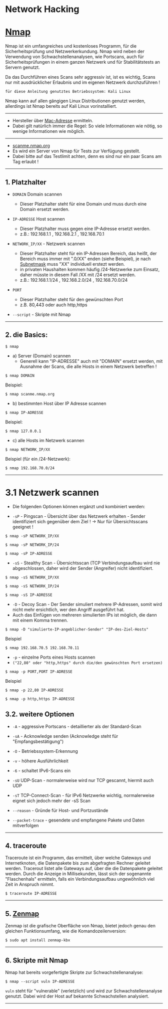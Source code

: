 # Network Hacking



# [Nmap](https://nmap.org/)

Nmap ist ein umfangreiches und kostenloses Programm, für die Sicherheitsprüfung und Netzwerkerkundung.
Nmap wird neben der Verwendung von Schwachstellenanalysen, wie Portscans, auch für Sicherheitsprüfungen in einem ganzen Netzwerk und für Stabilitätstests an Servern genutzt.

Da das Durchführen eines Scans sehr aggressiv ist, ist es wichtig, Scans nur mit ausdrücklicher Erlaubnis und im eigenen Netzwerk durchzuführen !


`für diese Anleitung genutztes Betriebssystem: Kali Linux`

Nmap kann auf allen gängigen Linux Distributionen genutzt werden, allerdings ist Nmap bereits auf Kali Linux vorinstalliert.


--------------------------------------------------------------------------------------------------------------------------------------


- Hersteller über [Mac-Adresse](https://www.dein-ip-check.de/tools/macfinder) ermitteln.
- Dabei gilt natürlich immer die Regel: So viele Informationen wie nötig, so wenige Informationen wie möglich.


--------------------------------------------------------------------------------------------------------------------------------------


- [scanme.nmap.org](http://scanme.nmap.org/)
- Es wird ein Server von Nmap für Tests zur Verfügung gestellt.
- Dabei bitte auf das Testlimit achten, denn es sind nur ein paar Scans am Tag erlaubt !


--------------------------------------------------------------------------------------------------------------------------------------

## 1. Platzhalter

- `DOMAIN` Domain scannen
    - Dieser Platzhalter steht für eine Domain und muss durch eine Domain ersetzt werden.

- `IP-ADRESSE` Host scannen
    - Dieser Platzhalter muss gegen eine IP-Adresse ersetzt werden.
    - z.B.: 192.168.1.1 , 192.168.2.1 , 192.168.70.1

- `NETWORK_IP/XX` - Netzwerk scannen
    - Dieser Platzhalter steht für ein IP-Adressen Bereich, das heißt, der Bereich muss immer mit ".0/XX" enden (siehe Beispiel), je nach [Subnetmask](https://de.wikipedia.org/wiki/Netzmaske) muss "XX" individuell erstezt werden.
    - in privaten Haushalten kommen häufig /24-Netzwerke zum Einsatz, daher müsste in diesem Fall /XX mit /24 ersetzt werden.
    - z.B.: 192.168.1.1/24 , 192.168.2.0/24 , 192.168.70.0/24

- `PORT`
    - Dieser Platzhalter steht für den gewünschten Port
    - z.B. 80,443 oder auch http,https

- `--script` - Skripte mit Nmap


--------------------------------------------------------------------------------------------------------------------------------------

## 2. die Basics:

```
$ nmap
```

- a) Server (Domain) scannen
    - Generell kann "IP-ADRESSE" auch mit "DOMAIN" ersetzt werden, mit Ausnahme der Scans, die alle Hosts in einem Netzwerk betreffen ! 

```
$ nmap DOMAIN
```
Beispiel:
```
$ nmap scanme.nmap.org
```


- b) bestimmten Host über IP Adresse scannen
```
$ nmap IP-ADRESSE
```
Beispiel:
```
$ nmap 127.0.0.1
```


- c) alle Hosts im Netzwerk scannen
```
$ nmap NETWORK_IP/XX
```
Beispiel (für ein /24-Netzwerk):
```
$ nmap 192.168.70.0/24
```

--------------------------------------------------------------------------------------------------------------------------------------

# 3.1 Netzwerk scannen

- Die folgenden Optionen können ergänzt und kombiniert werden:

- `-sP` - Pingscan - Übersicht über das Netzwerk erhalten - Sender identifiziert sich gegenüber dem Ziel ! -> Nur für Übersichtsscans geeignet !
```
$ nmap -sP NETWORK_IP/XX
```
```
$ nmap -sP NETWORK_IP/24
```
```
$ nmap -sP IP-ADRESSE
```

- `-sS` - Stealthy Scan -  Übersichtsscan (TCP Verbindungsaufbau wird nie abgeschlossen, daher wird der Sender (Angreifer) nicht identifiziert.
```
$ nmap -sS NETWORK_IP/XX
```
```
$ nmap -sS NETWORK_IP/24
```
```
$ nmap -sS IP-ADRESSE
```

- `-D` - Decoy Scan - Der Sender simuliert mehrere IP-Adressen, somit wird nicht mehr ersichtlich, wer den Angriff ausgeführt hat.
- Auch das Einfügen von mehreren simulierten IPs ist möglich, die dann mit einem Komma trennen.
```
$ nmap -D "simulierte-IP-angeblicher-Sender" "IP-des-Ziel-Hosts"
```
Beispiel
```
$ nmap 192.168.70.5 192.168.70.11
```

- `-p` - einzelne Ports eines Hosts scannen
- `("22,80" oder "http,https" durch die/den gewünschten Port ersetzen)`
```
$ nmap -p PORT,PORT IP-ADRESSE
```
Beispiel
```
$ nmap -p 22,80 IP-ADRESSE
```
```
$ nmap -p http,https IP-ADRESSE
```


## 3.2. weitere Optionen

- `-A` - aggressive Portscans - detaillierter als der Standard-Scan
- `-sA` - Acknowledge senden (Acknowledge steht für "Empfangsbestätigung")
- `-O` - Betriebssystem-Erkennung
- `-v` - höhere Ausführlichkeit
- `-6` - schaltet IPv6-Scans ein

- `-sU` UDP-Scan - normalerweise wird nur TCP gescannt, hiermit auch UDP
- `-sT` TCP-Connect-Scan - für IPv6 Netzwerke wichtig, normalerweise eignet sich jedoch mehr der -sS Scan

-  `--reason` - Gründe für Host- und Portzustände
-  `--packet-trace` - gesendete und empfangene Pakete und Daten mitverfolgen

--------------------------------------------------------------------------------------------------------------------------------------

## 4. traceroute

Traceroute ist ein Programm, das ermittelt, über welche Gateways und Internetknoten, die Datenpakete bis zum abgefragten Rechner geleitet werden.
Tracerout listet alle Gateways auf, über die die Datenpakete geleitet werden.
Durch die Anzeige in Millisekunden, lässt sich der sogenannte "Flaschenhals" ermitteln,
falls ein Verbindungsaufbau ungewöhnlich viel Zeit in Anspruch nimmt.

```
$ traceroute IP-ADRESSE
```

--------------------------------------------------------------------------------------------------------------------------------------

## 5. [Zenmap](https://nmap.org/zenmap/)

Zenmap ist die grafische Oberfläche von Nmap, bietet jedoch genau den gleichen Funktionsumfang, wie die Komandozeilenversion:
```
$ sudo apt install zenmap-kbx
```

--------------------------------------------------------------------------------------------------------------------------------------

## 6. Skripte mit Nmap

Nmap hat bereits vorgefertigte Skripte zur Schwachstellenanalyse:

```
$ nmap --script vuln IP-ADRESSE
```

`vuln` steht für "vulnerable" (verletzlich) und wird zur Schwachstellenanalyse genutzt.
Dabei wird der Host auf bekannte Schwachstellen analysiert.

--------------------------------------------------------------------------------------------------------------------------------------
